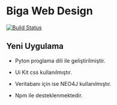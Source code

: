# Biga Web Design

[![Build Status](https://travis-ci.org/BigaWebDesign/bigawebdesign.com.svg?branch=master)](https://travis-ci.org/BigaWebDesign/bigawebdesign.com)

## Yeni Uygulama

* Pyton proglama dili ile geliştirilmiştir.

* Ui Kit css kullanılmıştır.

* Veritabanı için ise NEO4J kullanılmıştır.

* Npm ile desteklenmektedir.